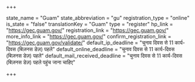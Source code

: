 +++

state_name = "Guam"
state_abbreviation = "gu"
registration_type = "online"
is_state = "false"
translationKey = "Guam"
type = "register"
hp_link = "https://gec.guam.gov/"
registration_link = "https://gec.guam.gov/"
more_info_link = "https://gec.guam.gov/"
confirm_registration_link = "https://gec.guam.gov/validate/"
default_ip_deadline = "चुनाव दिवस से 11 कार्य-दिवस (बिज़नस डेज़) पहले"
default_online_deadline = "चुनाव दिवस से 11 कार्य-दिवस (बिज़नस डेज़) पहले"
default_mail_received_deadline = "चुनाव दिवस से 11 कार्य-दिवस (बिज़नस डेज़) पहले पहुंच जाना चाहिए"

+++